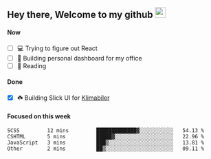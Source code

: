 ## Hey there, Welcome to my github <img src="https://media.giphy.com/media/hvRJCLFzcasrR4ia7z/giphy.gif" width="25px">

#### Now
- [ ] 💻 Trying to figure out React
- [ ] 🚀 Building personal dashboard for my office
- [ ] 📕 Reading

#### Done
- [x] ☘️ Building Slick UI for [Klimabiler](https://klimabiler.dk)
 
 #### Focused on this week
<!--START_SECTION:waka-->

```text
SCSS         12 mins         █████████████▓░░░░░░░░░░░   54.13 %
CSHTML       5 mins          █████▓░░░░░░░░░░░░░░░░░░░   22.96 %
JavaScript   3 mins          ███▒░░░░░░░░░░░░░░░░░░░░░   13.81 %
Other        2 mins          ██▒░░░░░░░░░░░░░░░░░░░░░░   09.11 %
```

<!--END_SECTION:waka-->

